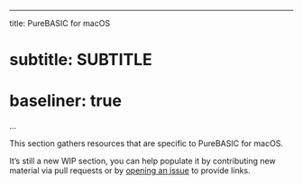 
---
title:    PureBASIC for macOS
# subtitle: SUBTITLE
# baseliner: true
...

This section gathers resources that are specific to PureBASIC for macOS.

It’s still a new WIP section, you can help populate it by contributing new material via pull requests or by [opening an issue](https://github.com/tajmone/purebasic-archives/issues/new) to provide links.
